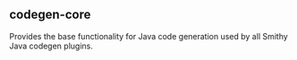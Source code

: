 ## codegen-core
Provides the base functionality for Java code generation used 
by all Smithy Java codegen plugins.

